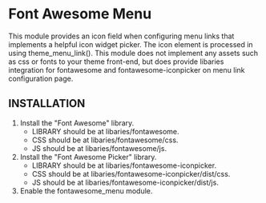 Font Awesome Menu
=================

This module provides an icon field when configuring menu links that implements a helpful icon widget picker. The icon element is processed in using theme_menu_link(). This module does not implement any assets such as css or fonts to your theme front-end, but does provide libaries integration for fontawesome and fontawesome-iconpicker on menu link configuration page.

INSTALLATION
------------

1. Install the "Font Awesome" library.
     - LIBRARY should be at libaries/fontawesome.
     - CSS should be at libaries/fontawesome/css.
     - JS should be at libaries/fontawesome/js.
2. Install the "Font Awesome Picker" library.
     - LIBRARY should be at libaries/fontawesome-iconpicker.
     - CSS should be at libaries/fontawesome-iconpicker/dist/css.
     - JS should be at libaries/fontawesome-iconpicker/dist/js.
3. Enable the fontawesome_menu module.
